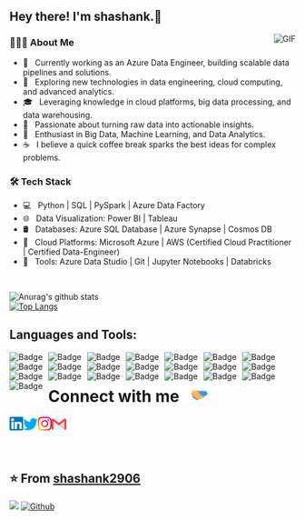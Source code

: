 <h2> Hey there! I'm shashank.👋</h2>

 <img align="right" alt="GIF" src="https://media.giphy.com/media/836HiJc7pgzy8iNXCn/giphy.gif" />

<h3> 👨🏻‍💻 About Me </h3>

- 🔭 &nbsp; Currently working as an Azure Data Engineer, building scalable data pipelines and solutions.
- 🤔 &nbsp; Exploring new technologies in data engineering, cloud computing, and advanced analytics.
- 🎓 &nbsp; Leveraging knowledge in cloud platforms, big data processing, and data warehousing.
- 💼 &nbsp; Passionate about turning raw data into actionable insights.
- 🌱 &nbsp; Enthusiast in Big Data, Machine Learning, and Data Analytics.
- ☕ &nbsp; I believe a quick coffee break sparks the best ideas for complex problems.

<h3>🛠 Tech Stack</h3>

- 💻 &nbsp; Python | SQL | PySpark | Azure Data Factory
- 🌐 &nbsp; Data Visualization: Power BI | Tableau
- 🛢 &nbsp; Databases: Azure SQL Database | Azure Synapse | Cosmos DB
- 🔧 &nbsp; Cloud Platforms: Microsoft Azure | AWS (Certified Cloud Practitioner | Certified Data-Engineer)
- 🌱 &nbsp; Tools: Azure Data Studio | Git | Jupyter Notebooks | Databricks

<br>

![Anurag's github stats](https://github-readme-stats.vercel.app/api?username=shashank2906&show_icons=true&count_private=true&include_all_commits=true)
<br>
[![Top Langs](https://github-readme-stats.vercel.app/api/top-langs/?username=shashank2906&layout=compact)](https://github.com/anuraghazra/github-readme-stats)

## Languages and Tools:

<img alt="Badge" style="float: left; margin-right: 10px;"  src="https://img.shields.io/badge/C++%20-%23E34F26.svg?&style=for-the-badge&logo=C++5&logoColor=white"/>   <img alt="Badge" style="float: left; margin-right: 10px;"  src="https://img.shields.io/badge/html5%20-%23E34F26.svg?&style=for-the-badge&logo=html5&logoColor=white"/>    <img alt="Badge" style="float: left; margin-right: 10px;"  src="https://img.shields.io/badge/css3%20-%231572B6.svg?&style=for-the-badge&logo=css3&logoColor=white"/>    <img alt="Badge" style="float: left; margin-right: 10px;" src="https://img.shields.io/badge/react%20-%2320232a.svg?&style=for-the-badge&logo=react&logoColor=%2361DAFB"/>   <img alt="Badge" style="float: left; margin-right: 10px;"  src="https://img.shields.io/badge/javascript%20-%23323330.svg?&style=for-the-badge&logo=javascript&logoColor=%23F7DF1E"/>    <img alt="Badge" style="float: left; margin-right: 10px;"  src="https://img.shields.io/badge/node.js%20-%2343853D.svg?&style=for-the-badge&logo=node.js&logoColor=white"/>    <img alt="Badge" style="float: left; margin-right: 10px;"  src="https://img.shields.io/badge/bootstrap%20-%23563D7C.svg?&style=for-the-badge&logo=bootstrap&logoColor=white"/>        <img alt="Badge" style="float: left; margin-right: 10px;"  src ="https://img.shields.io/badge/MongoDB-%234ea94b.svg?&style=for-the-badge&logo=mongodb&logoColor=white"/>    <img alt="Badge" style="float: left; margin-right: 10px;"  src="https://img.shields.io/badge/git%20-%23F05033.svg?&style=for-the-badge&logo=git&logoColor=white"/>  <img alt="Badge" style="float: left; margin-right: 10px;" src="https://img.shields.io/badge/github%20-%23121011.svg?&style=for-the-badge&logo=github&logoColor=white"/>   <img alt="Badge" style="float: left; margin-right: 10px;" src="https://img.shields.io/badge/express%20-%23323330.svg?&style=for-the-badge&logo=express&logoColor=white"/>  <img alt="Badge" style="float: left; margin-right: 10px;" src="https://img.shields.io/badge/JEST%20-%23563D7C.svg?&style=for-the-badge&logo=jest&logoColor=white"/>  <img alt="Badge" style="float: left; margin-right: 10px;" src="https://img.shields.io/badge/markdown%20-%231572B6.svg?&style=for-the-badge&logo=markdown&logoColor=white"/>    <img alt="Badge" style="float: left; margin-right: 10px;" src="https://img.shields.io/badge/next js%20-%23563D7C.svg?&style=for-the-badge&logo=next.js&logoColor=white"/>  <img alt="Badge" style="float: left; margin-right: 10px;" src="https://img.shields.io/badge/postman%20-%2320232a.svg?&style=for-the-badge&logo=postman&logoColor=red"/>  <img alt="Badge" style="float: left; margin-right: 10px;" src="https://img.shields.io/badge/redux%20-%2314354C.svg?&style=for-the-badge&logo=redux&logoColor=white"/>  <img alt="Badge" style="float: left; margin-right: 10px;" src="https://img.shields.io/badge/my sql%20-%23563D7C.svg?&style=for-the-badge&logo=mysql&logoColor=white"/>  <img alt="Badge" style="float: left; margin-right: 10px;" src="https://img.shields.io/badge/sql%20-%231572B6.svg?&style=for-the-badge&logo=Sql&logoColor=white"/>    <img alt="Badge" style="float: left; margin-right: 10px;" src="https://img.shields.io/badge/j query%20-%2314354C.svg?&style=for-the-badge&logo=jquery&logoColor=white"/>   <img alt="Badge" style="float: left; margin-right: 10px;" src="https://img.shields.io/badge/visual studio code%20-%2320232a.svg?&style=for-the-badge&logo=visualstudiocode&logoColor=blue"/>  <img alt="Badge" style="float: left; margin-right: 10px;" src="https://img.shields.io/badge/Styled Components%20-%23E34F26.svg?&style=for-the-badge&logo=styledcomponents&logoColor=white"/>  <img alt="Badge" style="float: left; margin-right: 10px;" src="https://img.shields.io/badge/react testing library%20-%234ea94B.svg?&style=for-the-badge&logo=reacttestinglibrary&logoColor=white"/>

<br>


# Connect with me<img src="https://github.com/SatYu26/SatYu26/blob/master/Assets/Handshake.gif" height="32px">

  <a href="https://www.linkedin.com/in/shashank-rai-818935182/">
    <img align="left" alt="Shashank Rai | Linkedin" width="24px" src="https://github.com/SatYu26/SatYu26/blob/master/Assets/Linkedin.svg" />
  </a> &nbsp;&nbsp;
  <a href="https://twitter.com/2906_shashank">
    <img align="left" alt="Shashank Rai | Twitter" width="26px" src="https://github.com/SatYu26/SatYu26/blob/master/Assets/Twitter.svg" />
  </a> &nbsp;&nbsp;
  <a href="https://www.instagram.com/shashank_2906/">
    <img align="left" alt="Shashank Rai | Instagram" width="24px" src="https://github.com/SatYu26/SatYu26/blob/master/Assets/Instagram.svg" />
  </a> &nbsp;&nbsp;
  <a href="mailto:shashank.rai00331@gmail.com">
    <img align="left" alt="Shashank Rai | Gmail" width="26px" src="https://github.com/SatYu26/SatYu26/blob/master/Assets/Gmail.svg" />
  </a>


<br><br>






## ⭐️ From [shashank2906](https://github.com/shashank2906)
![](https://visitor-badge.laobi.icu/badge?page_id=shashank2906.shashank2906)
[![Github](https://img.shields.io/github/followers/shashank2906?label=Follow&style=social)](https://github.com/shashank2906)
